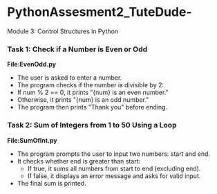 # PythonAssesment2_TuteDude-
Module 3: Control Structures in Python

### Task 1: Check if a Number is Even or Odd
**File:EvenOdd.py**
- The user is asked to enter a number.
- The program checks if the number is divisible by 2:
- If num % 2 == 0, it prints "{num} is an even number."
- Otherwise, it prints "{num} is an odd number."
- The program then prints "Thank you" before ending.

### Task 2: Sum of Integers from 1 to 50 Using a Loop
**File:SumOfInt.py**
- The program prompts the user to input two numbers: start and end.
- It checks whether end is greater than start:
    - If true, it sums all numbers from start to end (excluding end).
    - If false, it displays an error message and asks for valid input.
- The final sum is printed.
